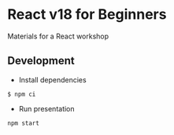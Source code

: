 # React v18 for Beginners

Materials for a React workshop

## Development

- Install dependencies
```shell
$ npm ci
```
- Run presentation
```shell
npm start
```
